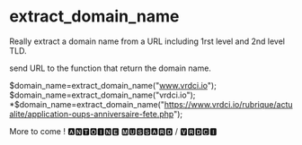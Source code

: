 # extract_domain_name
Really extract a domain name from a URL including 1rst level and 2nd level TLD.

send URL to the function that return the domain name.

$domain_name=extract_domain_name("www.vrdci.io");
$domain_name=extract_domain_name("vrdci.io");
*$domain_name=extract_domain_name("https://www.vrdci.io/rubrique/actualite/application-oups-anniversaire-fete.php");

More to come !
🅰🅽🆃🅾🅸🅽🅴 🅼🆄🆂🆂🅰🆁🅳 / 🆅🆁🅳🅲🅸

